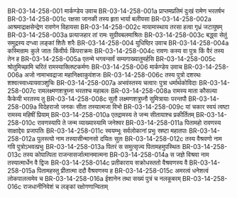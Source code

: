 BR-03-14-258-001	मार्कण्डेय उवाच
BR-03-14-258-001a	प्राप्तमप्रतिमं दुःखं रामेण भरतर्षभ
BR-03-14-258-001c	रक्षसा जानकी तस्य हृता भार्या बलीयसा
BR-03-14-258-002a	आश्रमाद्राक्षसेन्द्रेण रावणेन विहायसा
BR-03-14-258-002c	मायामास्थाय तरसा हत्वा गृध्रं जटायुषम्
BR-03-14-258-003a	प्रत्याजहार तां रामः सुग्रीवबलमाश्रितः
BR-03-14-258-003c	बद्ध्वा सेतुं समुद्रस्य दग्ध्वा लङ्कां शितैः शरैः
BR-03-14-258-004	युधिष्ठिर उवाच
BR-03-14-258-004a	कस्मिन्रामः कुले जातः किंवीर्यः किंपराक्रमः
BR-03-14-258-004c	रावणः कस्य वा पुत्रः किं वैरं तस्य तेन ह
BR-03-14-258-005a	एतन्मे भगवन्सर्वं सम्यगाख्यातुमर्हसि
BR-03-14-258-005c	श्रोतुमिच्छामि चरितं रामस्याक्लिष्टकर्मणः
BR-03-14-258-006	मार्कण्डेय उवाच
BR-03-14-258-006a	अजो नामाभवद्राजा महानिक्ष्वाकुवंशजः
BR-03-14-258-006c	तस्य पुत्रो दशरथः शश्वत्स्वाध्यायवाञ्शुचिः
BR-03-14-258-007a	अभवंस्तस्य चत्वारः पुत्रा धर्मार्थकोविदाः
BR-03-14-258-007c	रामलक्ष्मणशत्रुघ्ना भरतश्च महाबलः
BR-03-14-258-008a	रामस्य माता कौसल्या कैकेयी भरतस्य तु
BR-03-14-258-008c	सुतौ लक्ष्मणशत्रुघ्नौ सुमित्रायाः परन्तपौ
BR-03-14-258-009a	विदेहराजो जनकः सीता तस्यात्मजा विभो
BR-03-14-258-009c	यां चकार स्वयं त्वष्टा रामस्य महिषीं प्रियाम्
BR-03-14-258-010a	एतद्रामस्य ते जन्म सीतायाश्च प्रकीर्तितम्
BR-03-14-258-010c	रावणस्यापि ते जन्म व्याख्यास्यामि जनेश्वर
BR-03-14-258-011a	पितामहो रावणस्य साक्षाद्देवः प्रजापतिः
BR-03-14-258-011c	स्वयम्भूः सर्वलोकानां प्रभुः स्रष्टा महातपाः
BR-03-14-258-012a	पुलस्त्यो नाम तस्यासीन्मानसो दयितः सुतः
BR-03-14-258-012c	तस्य वैश्रवणो नाम गवि पुत्रोऽभवत्प्रभुः
BR-03-14-258-013a	पितरं स समुत्सृज्य पितामहमुपस्थितः
BR-03-14-258-013c	तस्य कोपात्पिता राजन्ससर्जात्मानमात्मना
BR-03-14-258-014a	स जज्ञे विश्रवा नाम तस्यात्मार्धेन वै द्विजः
BR-03-14-258-014c	प्रतीकाराय सक्रोधस्ततो वैश्रवणस्य वै
BR-03-14-258-015a	पितामहस्तु प्रीतात्मा ददौ वैश्रवणस्य ह
BR-03-14-258-015c	अमरत्वं धनेशत्वं लोकपालत्वमेव च
BR-03-14-258-016a	ईशानेन तथा सख्यं पुत्रं च नलकूबरम्
BR-03-14-258-016c	राजधानीनिवेशं च लङ्कां रक्षोगणान्विताम्
